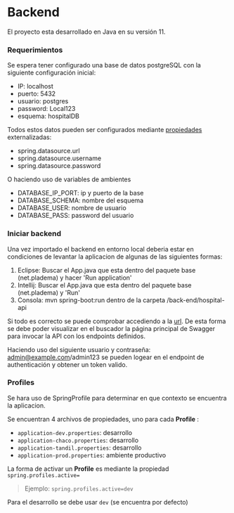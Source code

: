 # Backend

El proyecto esta desarrollado en Java en su versión 11. 

### Requerimientos

Se espera tener configurado una base de datos postgreSQL con la siguiente configuración inicial:

* IP: localhost
* puerto: 5432
* usuario: postgres
* password: Local123
* esquema: hospitalDB


Todos estos datos pueden ser configurados mediante [propiedades](../properties.md) externalizadas:

* spring.datasource.url
* spring.datasource.username
* spring.datasource.password
  
O haciendo uso de variables de ambientes
  
* DATABASE_IP_PORT: ip y puerto de la base
* DATABASE_SCHEMA: nombre del esquema
* DATABASE_USER: nombre de usuario
* DATABASE_PASS: password del usuario


### Iniciar backend

Una vez importado el backend en entorno local deberia estar en condiciones de levantar la aplicacion de algunas de las siguientes formas:

1. Eclipse: Buscar el App.java que esta dentro del paquete base (net.pladema) y hacer 'Run application'
2. Intellij: Buscar el App.java que esta dentro del paquete base (net.pladema) y 'Run'
3. Consola: mvn spring-boot:run dentro de la carpeta /back-end/hospital-api


Si todo es correcto se puede comprobar accediendo a la [url](http://localhost:8080/api/swagger-ui.html#/). De esta forma se debe poder visualizar en el buscador la página principal de Swagger para invocar la API con los endpoints definidos.

Haciendo uso del siguiente usuario y contraseña: admin@example.com/admin123 se pueden logear en el endpoint de authenticación y obtener un token valido.

### Profiles

Se hara uso de SpringProfile para determinar en que contexto se encuentra la aplicacion. 

Se encuentran 4 archivos de propiedades, uno para cada **Profile** :
* `application-dev.properties`: desarrollo
* `application-chaco.properties`: desarrollo
* `application-tandil.properties`: desarrollo
* `application-prod.properties`: ambiente productivo

La forma de activar un **Profile** es mediante la propiedad `spring.profiles.active=` 
> Ejemplo: `spring.profiles.active=dev` 

Para el desarrollo se debe usar `dev` (se encuentra por defecto)


